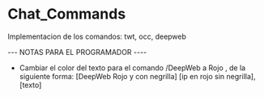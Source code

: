 # Chat_Commands
Implementacion de los comandos: twt, occ, deepweb


--- NOTAS PARA EL PROGRAMADOR ----

 * Cambiar el color del texto para el comando /DeepWeb a Rojo , de la siguiente forma:  [DeepWeb Rojo y con negrilla] [ip en rojo sin negrilla], [texto]
